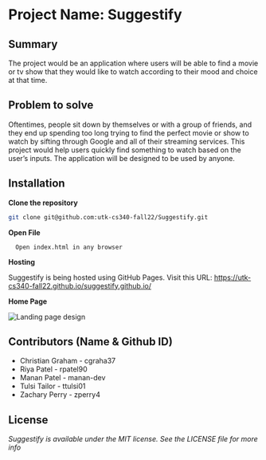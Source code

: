 # Project Name: Suggestify

## Summary
The project would be an application where users will be able to find a movie or tv show that they would like to watch according to their mood and choice at that time. 

## Problem to solve
Oftentimes, people sit down by themselves or with a group of friends, and they end up spending too long trying to find the perfect movie or show to watch by sifting through Google and all of their streaming services. This project would help users quickly find something to watch based on the user’s inputs. The application will be designed to be used by anyone.

## Installation

**Clone the repository**

```sh
git clone git@github.com:utk-cs340-fall22/Suggestify.git
```

**Open File**

```
  Open index.html in any browser
```

**Hosting**

Suggestify is being hosted using GitHub Pages. Visit this URL: https://utk-cs340-fall22.github.io/suggestify.github.io/


**Home Page**

![Landing page design](/assets/landing_page_design.png)

## Contributors (Name & Github ID)

* Christian Graham - cgraha37
* Riya Patel - rpatel90
* Manan Patel - manan-dev
* Tulsi Tailor - ttulsi01
* Zachary Perry - zperry4

## License
*Suggestify is available under the MIT license. See the LICENSE file for more info*